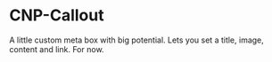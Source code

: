 CNP-Callout
===========

A little custom meta box with big potential. Lets you set a title, image, content and link. For now.